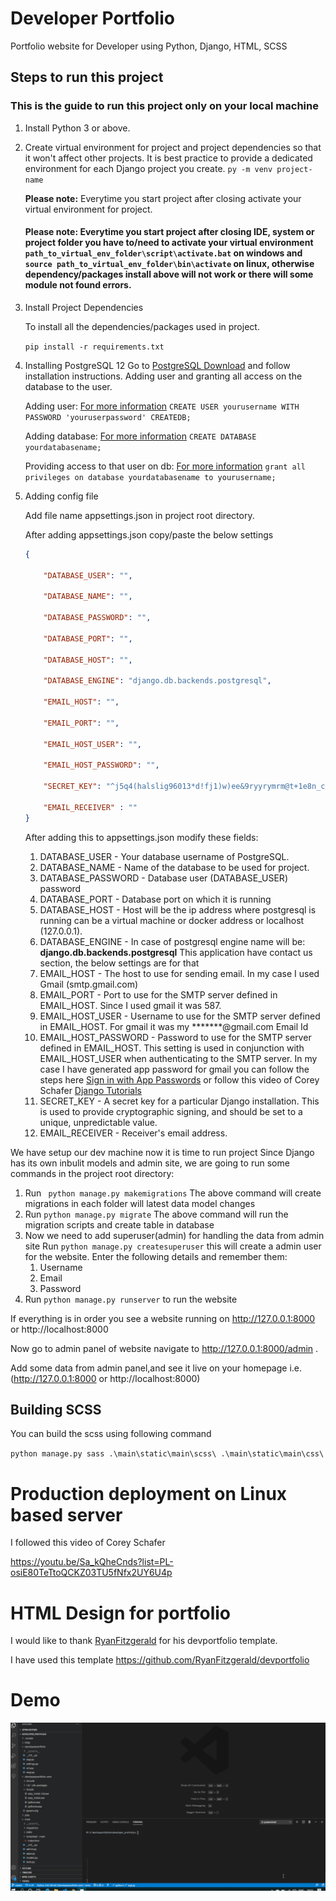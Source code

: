 # Developer Portfolio
Portfolio website for Developer using Python, Django, HTML, SCSS


## Steps to run this  project
### This is the guide to run this project only on your local machine
1. Install Python 3 or above.
2. Create virtual environment for project and project dependencies so that it won't affect other projects. It is best practice to provide a dedicated environment for each Django project you create. 
``py -m venv project-name``

   **Please note:** Everytime you start project after closing activate your virtual environment for project. 
   #### **Please note:** Everytime you start project after closing IDE, system or project folder you have to/need to activate your virtual environment `` path_to_virtual_env_folder\script\activate.bat `` on windows and `` source path_to_virtual_env_folder\bin\activate `` on linux, otherwise dependency/packages install above will not work or there will some module not found errors.
 


3. Install Project Dependencies

    To install all the dependencies/packages used in project.

    ``pip install -r requirements.txt``

4. Installing PostgreSQL 12
Go to [PostgreSQL Download](https://www.postgresql.org/download/) and follow installation instructions.
    Adding user and granting all access on the database to the user.

    Adding user: [For more information](https://www.postgresql.org/docs/8.0/sql-createuser.html)
    ``CREATE USER yourusername WITH PASSWORD 'youruserpassword' CREATEDB;``

    Adding database: [For more information](https://www.postgresql.org/docs/9.0/sql-createdatabase.html)
    ``CREATE DATABASE yourdatabasename; ``
    
    Providing access to that user on db: [For more information](https://www.postgresql.org/docs/9.0/sql-grant.html)
    ``grant all privileges on database yourdatabasename to yourusername;``


5. Adding config file
    
    Add file name appsettings.json in project root directory.

    After adding appsettings.json copy/paste the below settings

    ```json    
    {
    
        "DATABASE_USER": "",

        "DATABASE_NAME": "",
        
        "DATABASE_PASSWORD": "",
        
        "DATABASE_PORT": "",
        
        "DATABASE_HOST": "",
        
        "DATABASE_ENGINE": "django.db.backends.postgresql",
        
        "EMAIL_HOST": "",
        
        "EMAIL_PORT": "",
        
        "EMAIL_HOST_USER": "",
        
        "EMAIL_HOST_PASSWORD": "",
        
        "SECRET_KEY": "^j5q4(halslig96013*d!fj1)w)ee&9ryyrymrm@t+1e8n_cs&t7a3!ksutuu",
        
        "EMAIL_RECEIVER" : ""
    } 
    ```


    After adding this to appsettings.json modify these fields:

    1. DATABASE_USER - Your database username of PostgreSQL.
    2. DATABASE_NAME - Name of the database to  be used for project.
    3. DATABASE_PASSWORD - Database user (DATABASE_USER) password
    4. DATABASE_PORT - Database port on which it is running
    5. DATABASE_HOST - Host will be the ip address where postgresql is running can be a virtual machine or docker address or localhost (127.0.0.1).
    6. DATABASE_ENGINE - In case of postgresql engine name will be: **django.db.backends.postgresql**
    This application have contact us section, the below settings are for that 
    7. EMAIL_HOST  - The host to use for sending email. In my case I used Gmail (smtp.gmail.com)
    8. EMAIL_PORT - Port to use for the SMTP server defined in EMAIL_HOST. Since I used gmail it was 587. 
    9. EMAIL_HOST_USER - Username to use for the SMTP server defined in EMAIL_HOST. For gmail it was my *******@gmail.com Email Id
    10. EMAIL_HOST_PASSWORD - Password to use for the SMTP server defined in EMAIL_HOST. This setting is used in conjunction with EMAIL_HOST_USER when authenticating to the SMTP server. In my case I have generated app password for gmail you can follow the steps here [Sign in with App Passwords](https://support.google.com/accounts/answer/185833?hl=en) or follow this video of Corey Schafer [Django Tutorials](https://www.youtube.com/watch?v=-tyBEsHSv7w&list=PL-osiE80TeTtoQCKZ03TU5fNfx2UY6U4p&index=12)
    11. SECRET_KEY - A secret key for a particular Django installation. This is used to provide cryptographic signing, and should be set to a unique, unpredictable value.
    12. EMAIL_RECEIVER - Receiver's email address.

We have setup our dev machine now it is time to run project
Since Django has its own inbulit models and admin site, we are going to run some commands in the project root directory:
1. Run ``  python manage.py makemigrations ``
    The above command will create migrations in each folder will latest data model changes
2. Run `` python manage.py migrate `` 
    The above command will run the migration scripts and create table in database
3. Now we need to add superuser(admin) for handling the data from admin site
    Run `` python manage.py createsuperuser `` this will create a admin user for the website. Enter the following details and remember them:
    1. Username
    2. Email
    3. Password
4. Run `` python manage.py runserver `` to run the website

If everything is in order you see a website running on http://127.0.0.1:8000 or http://localhost:8000

Now go to admin panel of website navigate to http://127.0.0.1:8000/admin .

Add some data from admin panel,and see it live on your homepage i.e. (http://127.0.0.1:8000 or http://localhost:8000)


## Building SCSS

You can build the scss using following command

``python manage.py sass .\main\static\main\scss\ .\main\static\main\css\``



# Production deployment on Linux based server

 I followed this video of Corey Schafer
 
 https://youtu.be/Sa_kQheCnds?list=PL-osiE80TeTtoQCKZ03TU5fNfx2UY6U4p


# HTML Design for portfolio
  I would like to thank [RyanFitzgerald](https://github.com/RyanFitzgerald) for his devportfolio template.
  
  I have used this template
  https://github.com/RyanFitzgerald/devportfolio
  


# Demo

![Developer Portfolio Demo](demo/DevPortfolio.gif)
